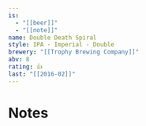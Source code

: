 ```yaml
---
is:
  - "[[beer]]"
  - "[[note]]"
name: Double Death Spiral
style: IPA - Imperial - Double
brewery: "[[Trophy Brewing Company]]"
abv: 8
rating: 👍
last: "[[2016-02]]"
---
```

# Notes

